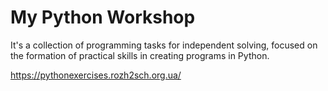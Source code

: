 # My Python Workshop 

It's a collection of programming tasks for independent solving,
focused on the formation of practical skills in creating programs in Python.

https://pythonexercises.rozh2sch.org.ua/
